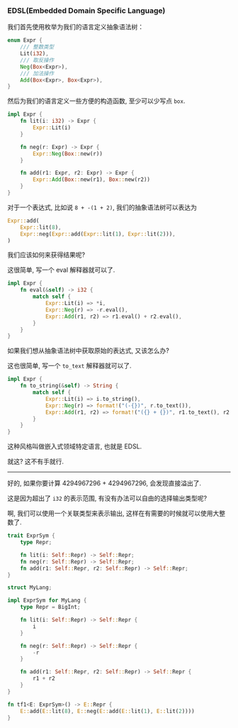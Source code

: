 

### EDSL(Embedded Domain Specific Language)

我们首先使用枚举为我们的语言定义抽象语法树：

```rust
enum Expr {
    /// 整数类型
    Lit(i32),
    /// 取反操作
    Neg(Box<Expr>),
    /// 加法操作
    Add(Box<Expr>, Box<Expr>),
}
```

然后为我们的语言定义一些方便的构造函数, 至少可以少写点 `box`.

```rust
impl Expr {
    fn lit(i: i32) -> Expr {
        Expr::Lit(i)
    }

    fn neg(r: Expr) -> Expr {
        Expr::Neg(Box::new(r))
    }

    fn add(r1: Expr, r2: Expr) -> Expr {
        Expr::Add(Box::new(r1), Box::new(r2))
    }
}
```

对于一个表达式, 比如说 `8 + -(1 + 2)`, 我们的抽象语法树可以表达为

```rust
Expr::add(
    Expr::lit(8),
    Expr::neg(Expr::add(Expr::lit(1), Expr::lit(2))),
)
```

我们应该如何来获得结果呢?

这很简单, 写一个 eval 解释器就可以了.

```rust
impl Expr {
    fn eval(&self) -> i32 {
        match self {
            Expr::Lit(i) => *i,
            Expr::Neg(r) => -r.eval(),
            Expr::Add(r1, r2) => r1.eval() + r2.eval(),
        }
    }
}
```

如果我们想从抽象语法树中获取原始的表达式, 又该怎么办?

这也很简单, 写一个 `to_text` 解释器就可以了.

```rust
impl Expr {
    fn to_string(&self) -> String {
        match self {
            Expr::Lit(i) => i.to_string(),
            Expr::Neg(r) => format!("(-{})", r.to_text()),
            Expr::Add(r1, r2) => format!("({} + {})", r1.to_text(), r2.to_text()),
        }
    }
}
```

这种风格叫做嵌入式领域特定语言, 也就是 EDSL.

就这? 这不有手就行.

---

好的, 如果你要计算 4294967296 + 4294967296, 会发现直接溢出了.

这是因为超出了 `i32` 的表示范围, 有没有办法可以自由的选择输出类型呢?

啊, 我们可以使用一个关联类型来表示输出, 这样在有需要的时候就可以使用大整数了.


```rust
trait ExprSym {
    type Repr;

    fn lit(i: Self::Repr) -> Self::Repr;
    fn neg(r: Self::Repr) -> Self::Repr;
    fn add(r1: Self::Repr, r2: Self::Repr) -> Self::Repr;
}
```

```rust
struct MyLang;

impl ExprSym for MyLang {
    type Repr = BigInt;

    fn lit(i: Self::Repr) -> Self::Repr {
        i
    }

    fn neg(r: Self::Repr) -> Self::Repr {
        -r
    }

    fn add(r1: Self::Repr, r2: Self::Repr) -> Self::Repr {
        r1 + r2
    }
}

fn tf1<E: ExprSym>() -> E::Repr {
    E::add(E::lit(8), E::neg(E::add(E::lit(1), E::lit(2))))
}
```